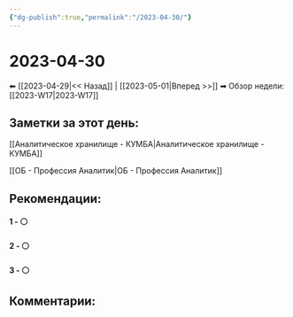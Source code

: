 ```yaml
---
{"dg-publish":true,"permalink":"/2023-04-30/"}
---
```


# 2023-04-30

⬅  [[2023-04-29\|<<  Назад]] | [[2023-05-01\|Вперед >>]]  ➡
Обзор недели: [[2023-W17\|2023-W17]]


## Заметки за этот день:

[[Аналитическое хранилище - КУМБА\|Аналитическое хранилище - КУМБА]]

[[ОБ - Профессия Аналитик\|ОБ - Профессия Аналитик]]

## Рекомендации:

#### 1 - ⚪ 

#### 2 - ⚪ 

#### 3 - ⚪ 


## Комментарии:

